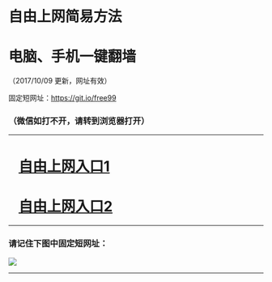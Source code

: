 ﻿# 自由上网简易方法

# 电脑、手机一键翻墙

（2017/10/09 更新，网址有效）

固定短网址：https://git.io/free99

### （微信如打不开，请转到浏览器打开）


***





# &nbsp;&nbsp; <a href="http://ft541117518.fwq-tz-1001.info/fwqtz01.html?t=100900114574 " target="_blank">自由上网入口1</a>
# &nbsp;&nbsp; <a href="http://ft176795645.fwq-tz-1002.info/fwqtz02.html?t=100900117190 " target="_blank">自由上网入口2</a>
***

### 请记住下图中固定短网址：

<img src="https://s3-us-west-2.amazonaws.com/fwq-1001/yjfq-20170905okok.png" /> 


***

